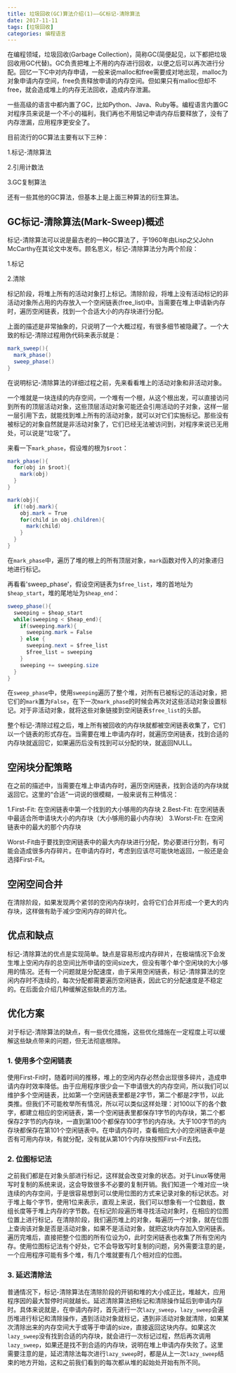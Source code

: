 ```yaml
---
title: 垃圾回收(GC)算法介绍(1)——GC标记-清除算法
date: 2017-11-11
tags: [垃圾回收]
categories: 编程语言
---
```


在编程领域，垃圾回收(Garbage Collection)，简称GC(简便起见，以下都把垃圾回收用GC代替)。GC负责把堆上不用的内存进行回收，以便之后可以再次进行分配。回忆一下C中对内存申请，一般来说malloc和free需要成对地出现，malloc为对象申请内存空间，free负责释放申请的内存空间。但如果只有malloc但却不free，就会造成堆上的内存无法回收，造成内存泄漏。

<!--more-->

一些高级的语言中都内置了GC，比如Python、Java、Ruby等。编程语言内置GC对程序员来说是一个不小的福利，我们再也不用惦记申请内存后要释放了，没有了内存泄漏，应用程序更安全了。

目前流行的GC算法主要有以下三种：

1.标记-清除算法

2.引用计数法

3.GC复制算法

还有一些其他的GC算法，但基本上是上面三种算法的衍生算法。

## GC标记-清除算法(Mark-Sweep)概述

标记-清除算法可以说是最古老的一种GC算法了，于1960年由Lisp之父John McCarthy在其论文中发布。顾名思义，标记-清除算法分为两个阶段：

1.标记

2.清除

标记阶段，将堆上所有的活动对象打上标记。清除阶段，将堆上没有活动标记的非活动对象所占用的内存放入一个空闲链表(free_list)中。当需要在堆上申请新内存时，遍历空闲链表，找到一个合适大小的内存块进行分配。

上面的描述是非常抽象的，只说明了一个大概过程，有很多细节被隐藏了。一个大致的标记-清除过程用伪代码来表示就是：

```Java
mark_sweep(){
  mark_phase()
  sweep_phase()
}
```

在说明标记-清除算法的详细过程之前，先来看看堆上的活动对象和非活动对象。

一个堆就是一块连续的内存空间，一个堆有一个根，从这个根出发，可以直接访问到所有的顶层活动对象，这些顶层活动对象可能还会引用活动的子对象，这样一层一层引用下去，就能找到堆上所有的活动对象，就可以对它们实施标记。那些没有被标记的对象自然就是非活动对象了，它们已经无法被访问到，对程序来说已无用处，可以说是“垃圾”了。

来看一下`mark_phase`，假设堆的根为`$root`：

```Java
mark_phase(){
  for(obj in $root){
    mark(obj)
  }
}

mark(obj){
  if(!obj.mark){
    obj.mark = True
    for(child in obj.children){
      mark(child)
    }
  }
}
```

在`mark_phase`中，遍历了堆的根上的所有顶层对象，`mark`函数对传入的对象递归地进行标记。

再看看'sweep_phase'，假设空闲链表为`$free_list`，堆的首地址为`$heap_start`，堆的尾地址为`$heap_end`：

```Java
sweep_phase(){
  sweeping = $heap_start
  while(sweeping < $heap_end){
    if(sweeping.mark){
      sweeping.mark = False
    } else {
      sweeping.next = $free_list
      $free_list = sweeping
    }
    sweeping += sweeping.size
  }
}
```

在`sweep_phase`中，使用`sweeping`遍历了整个堆，对所有已被标记的活动对象，把它们的`mark`置为`False`，在下一次`mark_phase`的时候会再次对这些活动对象设置标记。对于非活动对象，就将这些对象链接到空闲链表`$free_list`的头部。

整个标记-清除过程之后，堆上所有被回收的内存块就都被空闲链表收集了，它们以一个链表的形式存在。当需要在堆上申请内存时，就遍历空闲链表，找到合适的内存块就返回它，如果遍历后没有找到可以分配的块，就返回NULL。

## 空闲块分配策略

在之前的描述中，当需要在堆上申请内存时，遍历空闲链表，找到合适的内存块就返回它。这里的“合适”一词说的很模糊，一般来说有三种情况：

1.First-Fit: 在空闲链表中第一个找到的大小够用的内存块
2.Best-Fit: 在空闲链表中最适合所申请块大小的内存块（大小够用的最小内存块）
3.Worst-Fit: 在空闲链表中的最大的那个内存块

Worst-Fit由于要找到空闲链表中的最大内存块进行分配，势必要进行分割，有可能会造成很多内存碎片。在申请内存时，考虑到应该尽可能快地返回，一般还是会选择First-Fit。

## 空闲空间合并

在清除阶段，如果发现两个紧邻的空闲内存块时，会将它们合并形成一个更大的内存块，这样做有助于减少空闲内存的碎片化。

## 优点和缺点

标记-清除算法的优点是实现简单。缺点是容易形成内存碎片，在极端情况下会发生堆上空闲内存的总空间比所申请的空间size大，但没有哪个单个空闲块的大小够用的情况。还有一个问题就是分配速度，由于采用空闲链表，标记-清除算法的空闲内存时不连续的，每次分配都需要遍历空闲链表，因此它的分配速度是不稳定的。在后面会介绍几种缓解这些缺点的方法。

## 优化方案

对于标记-清除算法的缺点，有一些优化措施，这些优化措施在一定程度上可以缓解这些缺点带来的问题，但无法彻底根除。

### 1. 使用多个空闲链表

使用First-Fit时，随着时间的推移，堆上的空闲内存必然会出现很多碎片，造成申请内存时效率降低。由于应用程序很少会一下申请很大的内存空间，所以我们可以维护多个空闲链表，比如第一个空闲链表里都是2字节，第二个都是2字节，以此类推。但我们不可能枚举所有情况，所以可以类似这样处理：对100以下的各个数字，都建立相应的空闲链表，第一个空闲链表里都保存1字节的内存块，第二个都保存2字节的内存块，一直到第100个都保存100字节的内存块。大于100字节的内存块都保存在第101个空闲链表中。在申请内存时，查看相应大小的空闲链表中是否有可用内存块，有就分配，没有就从第101个内存块按照First-Fit去找。

### 2. 位图标记法

之前我们都是在对象头部进行标记，这样就会改变对象的状态。对于Linux等使用写时复制的系统来说，这会导致很多不必要的复制开销。我们知道一个堆对应一块连续的内存空间，于是很容易想到可以使用位图的方式来记录对象的标记状态。对于堆上每个字节，使用1位来表示，直观上来说，我们可以想象有一个位数组，数组长度等于堆上内存的字节数。在标记阶段遍历堆寻找活动对象时，在相应的位图位置上进行标记，在清除阶段，我们遍历堆上的对象，每遍历一个对象，就在位图上查询该对象是否是活动对象，如果不是活动对象，就把这块内存加入空闲链表。遍历完堆后，直接把整个位图的所有位设为0，此时空闲链表也收集了所有空闲内存。使用位图标记法有个好处，它不会导致写时复制的问题，另外需要注意的是，一个应用程序可能有多个堆，有几个堆就要有几个相对应的位图。

### 3. 延迟清除法

普通情况下，标记-清除算法在清除阶段的开销和堆的大小成正比，堆越大，应用程序因的最大暂停时间就越长。延迟清除算法把标记和清除操作延后到申请内存时。具体来说就是，在申请内存时，首先进行一次`lazy_sweep`，`lazy_sweep`会遍历堆进行标记和清除操作，遇到活动对象就标记，遇到非活动对象就清除，如果某次清除出来的内存空间大于或等于申请的size，直接返回这块内存。如果这次`lazy_sweep`没有找到合适的内存块，就会进行一次标记过程，然后再次调用`lazy_sweep`，如果还是找不到合适的内存块，说明在堆上申请内存失败了。这里需要注意的是，延迟清除法每次进行`lazy_sweep`时，都是从上一次`lazy_sweep`结束的地方开始，这和之前我们看到的每次都从堆的起始处开始有所不同。
